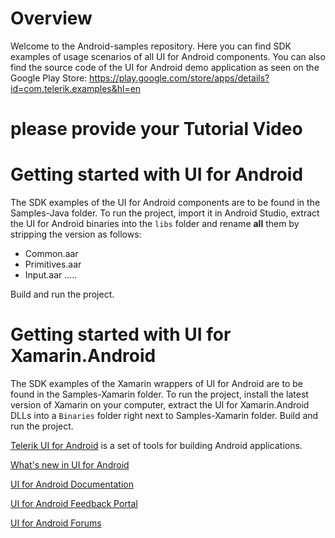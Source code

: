 # Overview
Welcome to the Android-samples repository. Here you can find SDK examples of usage scenarios of all UI for Android components. You can also find the source code of the UI for Android demo application as seen on the Google Play Store: https://play.google.com/store/apps/details?id=com.telerik.examples&hl=en
# please provide your Tutorial Video

# Getting started with UI for Android
The SDK examples of the UI for Android components are to be found in the Samples-Java folder. To run the project, import it in Android Studio, extract the UI for Android binaries into the `libs` folder and rename **all** them by stripping the version as follows:
- Common.aar
- Primitives.aar
- Input.aar
.....

Build and run the project.

# Getting started with UI for Xamarin.Android
The SDK examples of the Xamarin wrappers of UI for Android are to be found in the Samples-Xamarin folder. To run the project, install the latest version of Xamarin on your computer, extract the UI for Xamarin.Android DLLs into a `Binaries` folder right next to Samples-Xamarin folder. Build and run the project.

[Telerik UI for Android](http://www.telerik.com/android-ui) is a set of tools for building Android applications. 

[What's new in UI for Android](http://www.telerik.com/support/whats-new/android-ui/release-history)

[UI for Android Documentation](http://docs.telerik.com/devtools/android)

[UI for Android Feedback Portal](http://feedback.telerik.com/Project/158)

[UI for Android Forums](http://www.telerik.com/forums/android)
